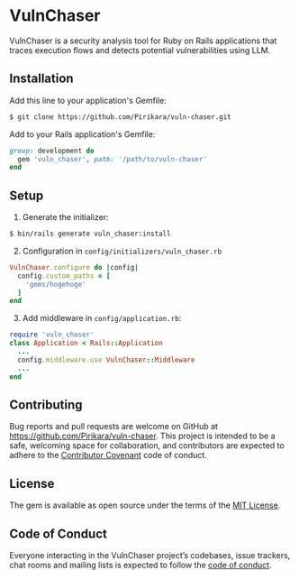 # VulnChaser
VulnChaser is a security analysis tool for Ruby on Rails applications that traces execution flows and detects potential vulnerabilities using LLM.

## Installation

Add this line to your application's Gemfile:

```bash
$ git clone https://github.com/Pirikara/vuln-chaser.git
```

Add to your Rails application's Gemfile:
```ruby
group: development do
  gem 'vuln_chaser', path: '/path/to/vuln-chaser'
end
```

## Setup
1. Generate the initializer:
```bash
$ bin/rails generate vuln_chaser:install
```
2. Configuration in `config/initializers/vuln_chaser.rb`
```ruby:config/initializers/vuln_chaser.rb
VulnChaser.configure do |config|
  config.custom_paths = [
    'gems/hogehoge'
  ]
end
```
3. Add middleware in `config/application.rb`:
```ruby:config/application.rb
require 'vuln_chaser'
class Application < Rails::Application
  ...
  config.middleware.use VulnChaser::Middleware
  ...
end
```

## Contributing

Bug reports and pull requests are welcome on GitHub at https://github.com/Pirikara/vuln-chaser. This project is intended to be a safe, welcoming space for collaboration, and contributors are expected to adhere to the [Contributor Covenant](http://contributor-covenant.org) code of conduct.

## License

The gem is available as open source under the terms of the [MIT License](https://opensource.org/licenses/MIT).

## Code of Conduct

Everyone interacting in the VulnChaser project’s codebases, issue trackers, chat rooms and mailing lists is expected to follow the [code of conduct](https://github.com/Pirkara/vuln-chaser/blob/main/CODE_OF_CONDUCT.md).
